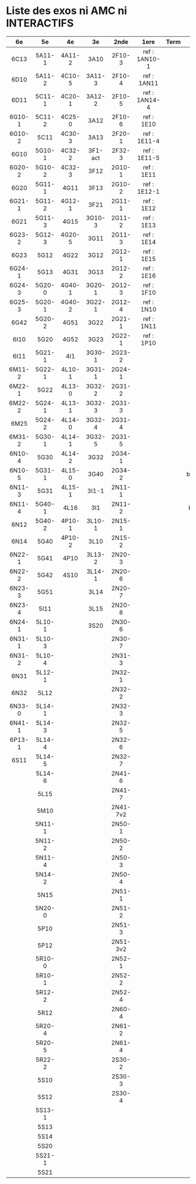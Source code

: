 # Liste des exos ni AMC ni INTERACTIFS

|6e|5e|4e|3e|2nde|1ere|Term|Reste|
|:-:|:-:|:-:|:-:|:-:|:-:|:-:|:-:|
|6C13|5A11-1|4A11-2|3A10|2F10-3|ref : 1AN10-1||MG32_3F13|
|6D10|5A11-2|4C10-5|3A11-3|2F10-4|ref : 1AN11||beta2F12-1|
|6D11|5C11-1|4C20-1|3A12-2|2F10-5|ref : 1AN14-4||beta2F31-1|
|6G10-1|5C11-2|4C25-0|3A12|2F10-6|ref : 1E10||beta2F31|
|6G10-2|5C11|4C30-3|3A13|2F20-1|ref : 1E11-4||beta3F23|
|6G10|5G10-1|4C32-2|3F1-act|2F32-3|ref : 1E11-5||beta3G15|
|6G20-2|5G10-2|4C32-3|3F12|2G10-1|ref : 1E11||beta3G41|
|6G20|5G11-1|4G11|3F13|2G10-2|ref : 1E12-1||beta3S20-1|
|6G21-1|5G11-2|4G12-1|3F21|2G11-1|ref : 1E12||beta3s21|
|6G21|5G11-3|4G15|3G10-3|2G11-2|ref : 1E13||beta4C31|
|6G23-2|5G12-3|4G20-5|3G11|2G11-3|ref : 1E14||beta4G20-3|
|6G23|5G12|4G22|3G12|2G12-1|ref : 1E15||beta4G20-4|
|6G24-1|5G13|4G31|3G13|2G12-2|ref : 1E16||beta6C33-1|
|6G24-3|5G20-0|4G40-1|3G20-1|2G12-3|ref : 1F10||beta6test2|
|6G25-3|5G20-1|4G40-2|3G22-1|2G12-4|ref : 1N10||beta6test2021|
|6G42|5G20-2|4G51|3G22|2G21-1|ref : 1N11||betaAsymptotesObliques|
|6I10|5G20|4G52|3G23|2G22-1|ref : 1P10||betaEqCarreDansC|
|6I11|5G21-1|4I1|3G30-1|2G23-2|||betaEquations|
|6M11-2|5G22-1|4L10-1|3G31-1|2G24-1|||betaEquationsLog|
|6M22-1|5G22|4L13-0|3G32-2|2G31-2|||betaEqValAbs|
|6M22-2|5G24-1|4L13-1|3G32-3|2G31-3|||betaExo3d|
|6M25|5G24-2|4L14-0|3G32-4|2G31-4|||betaExoSimpleMatthieu|
|6M31-2|5G30-1|4L14-1|3G32-5|2G31-5|||betaModele10_simple_question-reponse|
|6N10-4|5G30|4L14-2|3G32|2G34-1|||betaModele11_parametrable|
|6N10-5|5G31-1|4L15-0|3G40|2G34-2|||betaModele20_plusieurs_types_de_questions|
|6N11-3|5G31|4L15-1|3I1-1|2N11-1|||betaModele21_parametrables|
|6N11-4|5G40-1|4L16|3I1|2N11-2|||betaModele30_constructions_géométriques|
|6N12|5G40-2|4P10-1|3L10-1|2N15-1|||betaModele31_parametrables|
|6N14|5G40|4P10-2|3L10|2N15-2|||betaModele40_tableau_proportionnalite|
|6N22-1|5G41|4P10|3L13-2|2N20-3|||betaModele41_tableau_signes_variations|
|6N22-2|5G42|4S10|3L14-1|2N20-6|||betaProbaAouB|
|6N23-3|5G51||3L14|2N20-7|||betaProbabilites|
|6N23-4|5I11||3L15|2N20-8|||betaProbabilitesJC|
|6N24-1|5L10-1||3S20|2N30-6|||betaPuissances|
|6N31-1|5L10-3|||2N30-7|||betarotation3d|
|6N31-2|5L10-4|||2N31-3|||betaSpline|
|6N31|5L12-1|||2N32-1|||betaSys2x2CombLin|
|6N32|5L12|||2N32-2|||betaTracerParabole|
|6N33-0|5L14-1|||2N32-3|||moule_a_exo_mathalea|
|6N41-1|5L14-3|||2N32-5|||moule_a_exo_mathalea2d|
|6P13-1|5L14-4|||2N32-6|||c3C10-2|
|6S11|5L14-5|||2N32-7|||c3I11|
||5L14-6|||2N41-6|||c3N10|
||5L15|||2N41-7|||c3N23|
||5M10|||2N41-7v2|||can6I01|
||5N11-1|||2N50-1|||CM020|
||5N11-2|||2N50-2|||CM021|
||5N11-4|||2N50-3|||ExC100|
||5N14-2|||2N50-4|||HPC100|
||5N15|||2N51-1|||PEA11-1|
||5N20-0|||2N51-2|||PEA11|
||5P10|||2N51-3|||PEA12|
||5P12|||2N51-3v2|||PEA13|
||5R10-0|||2N52-1|||PEG20|
||5R10-1|||2N52-2|||PEG21|
||5R12-2|||2N52-4|||PEG22|
||5R12|||2N60-4|||PEG23|
||5R20-4|||2N61-2|||PEG24|
||5R20-5|||2N61-4|||P003|
||5R22-2|||2S30-2|||P004|
||5S10|||2S30-3|||P005|
||5S12|||2S30-4|||P006|
||5S13-1||||||P007|
||5S13||||||P008|
||5S14||||||P009|
||5S20||||||P010|
||5S21-1||||||P011|
||5S21||||||P012|
